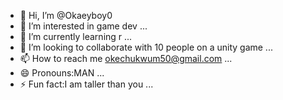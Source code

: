 - 👋 Hi, I’m @Okaeyboy0
- 👀 I’m interested in game dev ...
- 🌱 I’m currently learning r ...
- 💞️ I’m looking to collaborate with 10 people on a unity game ...
- 📫 How to reach me okechukwum50@gmail.com ...
- 😄 Pronouns:MAN ...
- ⚡ Fun fact:I am taller than you ...

<!---
Okaeyboy0/Okaeyboy0 is a ✨ special ✨ repository because its `README.md` (this file) appears on your GitHub profile.
You can click the Preview link to take a look at your changes.
--->

